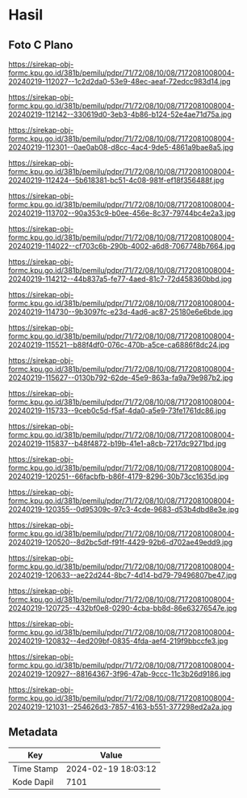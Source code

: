 # Hasil

## Foto C Plano

https://sirekap-obj-formc.kpu.go.id/381b/pemilu/pdpr/71/72/08/10/08/7172081008004-20240219-112027--1c2d2da0-53e9-48ec-aeaf-72edcc983d14.jpg

https://sirekap-obj-formc.kpu.go.id/381b/pemilu/pdpr/71/72/08/10/08/7172081008004-20240219-112142--330619d0-3eb3-4b86-b124-52e4ae71d75a.jpg

https://sirekap-obj-formc.kpu.go.id/381b/pemilu/pdpr/71/72/08/10/08/7172081008004-20240219-112301--0ae0ab08-d8cc-4ac4-9de5-4861a9bae8a5.jpg

https://sirekap-obj-formc.kpu.go.id/381b/pemilu/pdpr/71/72/08/10/08/7172081008004-20240219-112424--5b618381-bc51-4c08-981f-ef18f356488f.jpg

https://sirekap-obj-formc.kpu.go.id/381b/pemilu/pdpr/71/72/08/10/08/7172081008004-20240219-113702--90a353c9-b0ee-456e-8c37-79744bc4e2a3.jpg

https://sirekap-obj-formc.kpu.go.id/381b/pemilu/pdpr/71/72/08/10/08/7172081008004-20240219-114022--cf703c6b-290b-4002-a6d8-7067748b7664.jpg

https://sirekap-obj-formc.kpu.go.id/381b/pemilu/pdpr/71/72/08/10/08/7172081008004-20240219-114212--44b837a5-fe77-4aed-81c7-72d458360bbd.jpg

https://sirekap-obj-formc.kpu.go.id/381b/pemilu/pdpr/71/72/08/10/08/7172081008004-20240219-114730--9b3097fc-e23d-4ad6-ac87-25180e6e6bde.jpg

https://sirekap-obj-formc.kpu.go.id/381b/pemilu/pdpr/71/72/08/10/08/7172081008004-20240219-115521--b88f4df0-076c-470b-a5ce-ca6886f8dc24.jpg

https://sirekap-obj-formc.kpu.go.id/381b/pemilu/pdpr/71/72/08/10/08/7172081008004-20240219-115627--0130b792-62de-45e9-863a-fa9a79e987b2.jpg

https://sirekap-obj-formc.kpu.go.id/381b/pemilu/pdpr/71/72/08/10/08/7172081008004-20240219-115733--9ceb0c5d-f5af-4da0-a5e9-73fe1761dc86.jpg

https://sirekap-obj-formc.kpu.go.id/381b/pemilu/pdpr/71/72/08/10/08/7172081008004-20240219-115837--b48f4872-b19b-41e1-a8cb-7217dc9271bd.jpg

https://sirekap-obj-formc.kpu.go.id/381b/pemilu/pdpr/71/72/08/10/08/7172081008004-20240219-120251--66facbfb-b86f-4179-8296-30b73cc1635d.jpg

https://sirekap-obj-formc.kpu.go.id/381b/pemilu/pdpr/71/72/08/10/08/7172081008004-20240219-120355--0d95309c-97c3-4cde-9683-d53b4dbd8e3e.jpg

https://sirekap-obj-formc.kpu.go.id/381b/pemilu/pdpr/71/72/08/10/08/7172081008004-20240219-120520--8d2bc5df-f91f-4429-92b6-d702ae49edd9.jpg

https://sirekap-obj-formc.kpu.go.id/381b/pemilu/pdpr/71/72/08/10/08/7172081008004-20240219-120633--ae22d244-8bc7-4d14-bd79-79496807be47.jpg

https://sirekap-obj-formc.kpu.go.id/381b/pemilu/pdpr/71/72/08/10/08/7172081008004-20240219-120725--432bf0e8-0290-4cba-bb8d-86e63276547e.jpg

https://sirekap-obj-formc.kpu.go.id/381b/pemilu/pdpr/71/72/08/10/08/7172081008004-20240219-120832--4ed209bf-0835-4fda-aef4-219f9bbccfe3.jpg

https://sirekap-obj-formc.kpu.go.id/381b/pemilu/pdpr/71/72/08/10/08/7172081008004-20240219-120927--88164367-3f96-47ab-9ccc-11c3b26d9186.jpg

https://sirekap-obj-formc.kpu.go.id/381b/pemilu/pdpr/71/72/08/10/08/7172081008004-20240219-121031--254626d3-7857-4163-b551-377298ed2a2a.jpg


## Metadata

| Key        | Value               |
| ---------- | ------------------- |
| Time Stamp | 2024-02-19 18:03:12 |
| Kode Dapil | 7101                |



